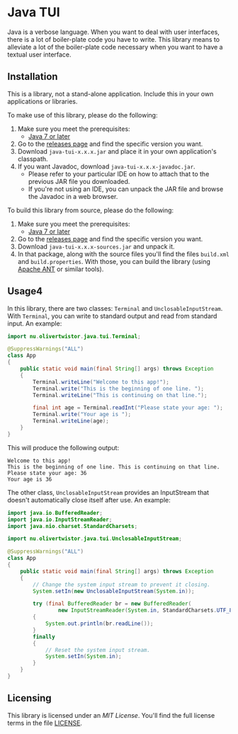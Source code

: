 # Java TUI

Java is a verbose language. When you want to deal with user interfaces, there is a lot of boiler-plate code you have to write. This library means to alleviate a lot of the boiler-plate code necessary when you want to have a textual user interface.

## Installation

This is a library, not a stand-alone application. Include this in your own applications or libraries. 

To make use of this library, please do the following:

1. Make sure you meet the prerequisites:
    * [Java 7 or later][2] 
1. Go to the [releases page][4] and find the specific version you want.
1. Download `java-tui-x.x.x.jar` and place it in your own application's classpath.
1. If you want Javadoc, download `java-tui-x.x.x-javadoc.jar`.
    * Please refer to your particular IDE on how to attach that to the previous JAR file you downloaded.
    * If you're not using an IDE, you can unpack the JAR file and browse the Javadoc in a web browser.
    
To build this library from source, please do the following:

1. Make sure you meet the prerequisites:
    * [Java 7 or later][2]
1. Go to the [releases page][4] and find the specific version you want.
1. Download `java-tui-x.x.x-sources.jar` and unpack it.
1. In that package, along with the source files you'll find the files `build.xml` and `build.properties`. With those, you can build the library (using [Apache ANT][6] or similar tools).

## Usage4

In this library, there are two classes: `Terminal` and `UnclosableInputStream`. With `Terminal`, you can write to standard output and read from standard input. An example:

```java
import nu.olivertwistor.java.tui.Terminal;

@SuppressWarnings("ALL")
class App
{
    public static void main(final String[] args) throws Exception
    {
        Terminal.writeLine("Welcome to this app!");
        Terminal.write("This is the beginning of one line. ");
        Terminal.writeLine("This is continuing on that line.");

        final int age = Terminal.readInt("Please state your age: ");
        Terminal.write("Your age is ");
        Terminal.writeLine(age);
    }
}
``` 

This will produce the following output:

```
Welcome to this app!
This is the beginning of one line. This is continuing on that line.
Please state your age: 36
Your age is 36
```

The other class, `UnclosableInputStream` provides an InputStream that doesn't automatically close itself after use. An example:

```java
import java.io.BufferedReader;
import java.io.InputStreamReader;
import java.nio.charset.StandardCharsets;

import nu.olivertwistor.java.tui.UnclosableInputStream;

@SuppressWarnings("ALL")
class App
{
    public static void main(final String[] args) throws Exception
    {
        // Change the system input stream to prevent it closing.
        System.setIn(new UnclosableInputStream(System.in));

        try (final BufferedReader br = new BufferedReader(
                new InputStreamReader(System.in, StandardCharsets.UTF_8)))
        {
            System.out.println(br.readLine());
        }
        finally
        {
            // Reset the system input stream.
            System.setIn(System.in);
        }
    }
}
```

## Licensing
This library is licensed under an *MIT License*. You'll find the full license terms in the file [LICENSE][3].


[2]: https://java.com/download/
[3]: LICENSE
[4]: https://github.com/olivertwistor/java-tui/releases
[6]: https://ant.apache.org/
